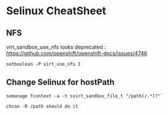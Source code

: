 # Selinux CheatSheet


NFS
---

virt_sandbox_use_nfs looks deprecated : https://github.com/openshift/openshift-docs/issues/4746
```
setboolean -P virt_use_nfs 1
```

Change Selinux for hostPath
---------------------------
```
semanage fcontext -a -t svirt_sandbox_file_t "/path(/.*)?"`

chcon -R /path should do it
```
